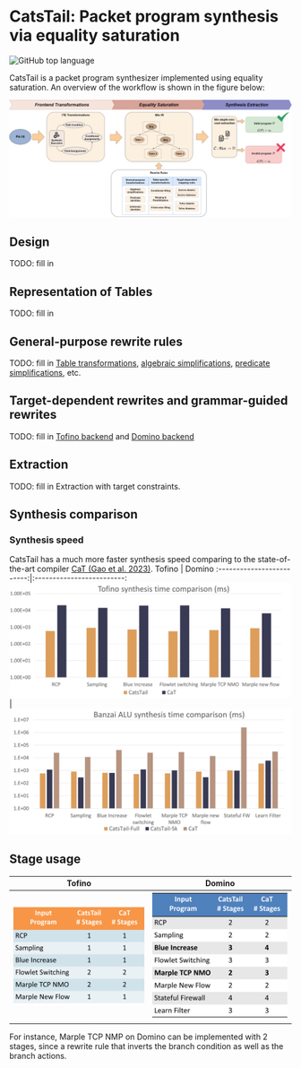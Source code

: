 # CatsTail: Packet program synthesis via equality saturation
![GitHub top language](https://img.shields.io/github/languages/top/AD1024/CatsTail)

CatsTail is a packet program synthesizer implemented using equality saturation. An overview of the workflow is shown in the figure below:

![CatsTail Workflow](./figures/workflow.png)

## Design
TODO: fill in
## Representation of Tables
TODO: fill in
## General-purpose rewrite rules
TODO: fill in
[Table transformations](src/rewrites/table_transformations.rs), [algebraic simplifications](src/rewrites/alg_simp.rs), [predicate simplifications](src/rewrites/alg_simp.rs), etc.
## Target-dependent rewrites and grammar-guided rewrites
TODO: fill in
[Tofino backend](src/rewrites/tofino.rs) and [Domino backend](src/rewrites/domino.rs)
## Extraction
TODO: fill in
Extraction with target constraints.
## Synthesis comparison
### Synthesis speed
CatsTail has a much more faster synthesis speed comparing to the state-of-the-art compiler [CaT (Gao et al. 2023)](https://dl.acm.org/doi/abs/10.1145/3582016.3582036).
Tofino             |  Domino
:-------------------------:|:-------------------------:
![tofino_time](./figures/Tofino_time_comparison.png) | ![domino_time](./figures/domino_time_comparison.png)

## Stage usage
Tofino             |  Domino
:-------------------------:|:-------------------------:
![](./figures/tofino_stage.png)  |  ![](./figures/domino_stage.png)

For instance, Marple TCP NMP on Domino can be implemented with 2 stages, since a rewrite rule that inverts the branch condition as well as the branch actions.